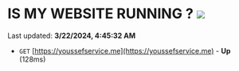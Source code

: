 # IS MY WEBSITE RUNNING ? [![](https://img.shields.io/static/v1?label=Sponsor&message=%E2%9D%A4&logo=GitHub&color=%23fe8e86)](https://github.com/sponsors/<username>)

Last updated: **3/22/2024, 4:45:32 AM**

- `GET` [https://youssefservice.me](https://youssefservice.me) - **Up** (128ms)

